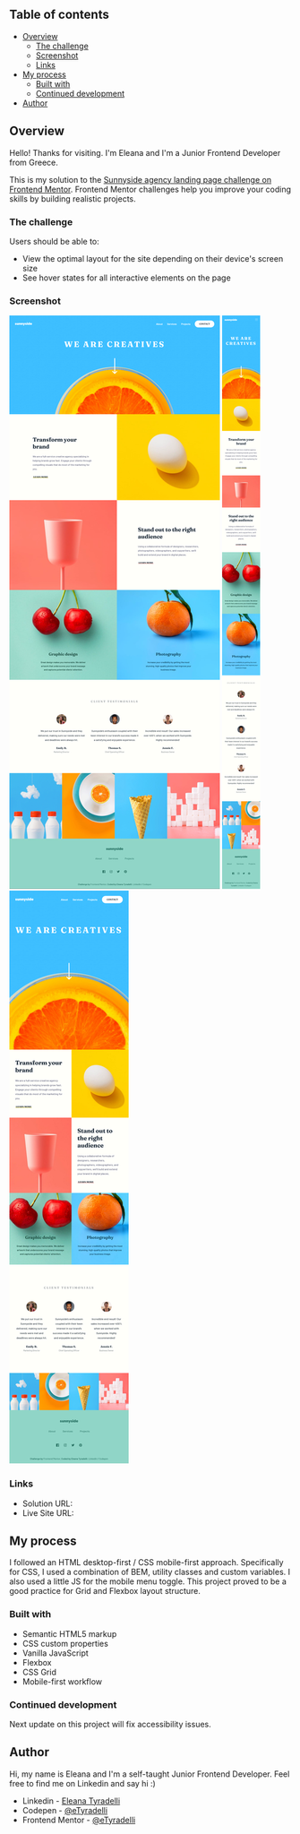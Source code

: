 ## Table of contents

- [Overview](#overview)
  - [The challenge](#the-challenge)
  - [Screenshot](#screenshot)
  - [Links](#links)
- [My process](#my-process)
  - [Built with](#built-with)
  - [Continued development](#continued-development)
- [Author](#author)

## Overview

Hello! Thanks for visiting. I'm Eleana and I'm a Junior Frontend Developer from Greece.

This is my solution to the [Sunnyside agency landing page challenge on Frontend Mentor](https://www.frontendmentor.io/challenges/sunnyside-agency-landing-page-7yVs3B6ef). Frontend Mentor challenges help you improve your coding skills by building realistic projects.


### The challenge

Users should be able to:

- View the optimal layout for the site depending on their device's screen size
- See hover states for all interactive elements on the page


### Screenshot

![](finished-project-screenshots/screenshot-desktop.png)
![](finished-project-screenshots/screenshot-tablet.png)
![](finished-project-screenshots/screenshot-mobile.png)


### Links

- Solution URL: [](https://your-solution-url.com)
- Live Site URL: [](https://your-live-site-url.com)


## My process

I followed an HTML desktop-first / CSS mobile-first approach. Specifically for CSS, I used a combination of BEM, utility classes and custom variables. I also used a little JS for the mobile menu toggle. This project proved to be a good practice for Grid and Flexbox layout structure.


### Built with

- Semantic HTML5 markup
- CSS custom properties
- Vanilla JavaScript
- Flexbox
- CSS Grid
- Mobile-first workflow


### Continued development

Next update on this project will fix accessibility issues.


## Author

Hi, my name is Eleana and I'm a self-taught Junior Frontend Developer. 
Feel free to find me on Linkedin and say hi :)

- Linkedin - [Eleana Tyradelli](https://www.linkedin.com/in/eleanatyradelli/)
- Codepen - [@eTyradelli](https://codepen.io/eTyradelli)
- Frontend Mentor - [@eTyradelli](https://www.frontendmentor.io/profile/eTyradelli)
